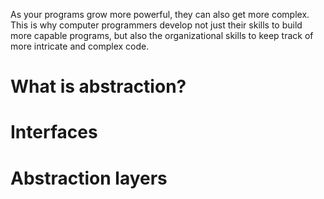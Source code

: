 As your programs grow more powerful, they can also get more complex.
This is why computer programmers develop not just their skills to build
more capable programs, but also the organizational skills to keep track
of more intricate and complex code.

What is abstraction?
====================

Interfaces
==========

Abstraction layers
==================
